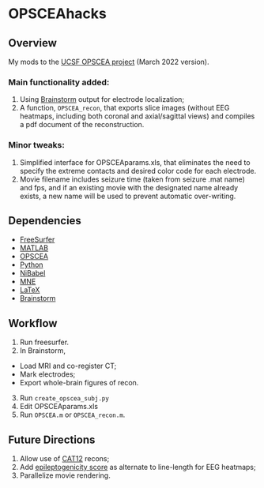 # OPSCEAhacks

## Overview
My mods to the [UCSF OPSCEA project](https://github.com/Kleen-Lab/OPSCEA) (March 2022 version).  

### Main functionality added:
1. Using [Brainstorm](https://neuroimage.usc.edu/brainstorm/Introduction) output for electrode localization;
2. A function, `OPSCEA_recon`, that exports slice images (without EEG heatmaps, including both coronal and axial/sagittal views) and compiles a pdf document of the reconstruction.

### Minor tweaks:
1. Simplified interface for OPSCEAparams.xls, that eliminates the need to specify the extreme contacts and desired color code for each electrode.
2. Movie filename includes seizure time (taken from seizure .mat name) and fps, and if an existing movie with the designated name already exists, a new name will be used to prevent automatic over-writing.

## Dependencies
* [FreeSurfer](https://surfer.nmr.mgh.harvard.edu/)
* [MATLAB](https://www.mathworks.com/products/matlab.html)
* [OPSCEA](https://github.com/Kleen-Lab/OPSCEA)
* [Python](https://www.python.org/)
 * [NiBabel](https://nipy.org/nibabel/)
 * [MNE](https://mne.tools/stable/index.html)
* [LaTeX](https://www.python.org/)
* [Brainstorm](https://neuroimage.usc.edu/brainstorm/Introduction)

## Workflow
1. Run freesurfer.
2. In Brainstorm,
 * Load MRI and co-register CT;
 * Mark electrodes;
 * Export whole-brain figures of recon.
3. Run `create_opscea_subj.py`
4. Edit OPSCEAparams.xls
5. Run `OPSCEA.m` or `OPSCEA_recon.m`.

## Future Directions
1. Allow use of [CAT12](https://neuro-jena.github.io/cat/) recons;
2. Add [epileptogenicity score](https://pubmed.ncbi.nlm.nih.gov/18556663/) as alternate to line-length for EEG heatmaps;
3. Parallelize movie rendering.
